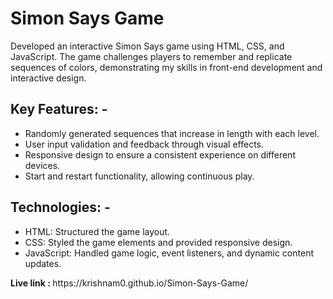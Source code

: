 <h1>Simon Says Game</h1>
<p>Developed an interactive Simon Says game using HTML, CSS, and JavaScript. 
  The game challenges players to remember and replicate sequences of colors, 
  demonstrating my skills in front-end development and interactive design.
</p>
<h2>Key Features: -</h2>
<p>
  <ul>
    <li>Randomly generated sequences that increase in length with each level.</li>
    <li>User input validation and feedback through visual effects.</li>
    <li>Responsive design to ensure a consistent experience on different devices.</li>
    <li>Start and restart functionality, allowing continuous play.</li>
  </ul>
</p>

<h2>Technologies: -</h2>
<p>
  <ul>
    <li>HTML: Structured the game layout.</li>
    <li>CSS: Styled the game elements and provided responsive design.</li>
    <li>JavaScript: Handled game logic, event listeners, and dynamic content updates.</li>
  </ul>
</p>

<p><b>Live link : </b>https://krishnam0.github.io/Simon-Says-Game/</p>
